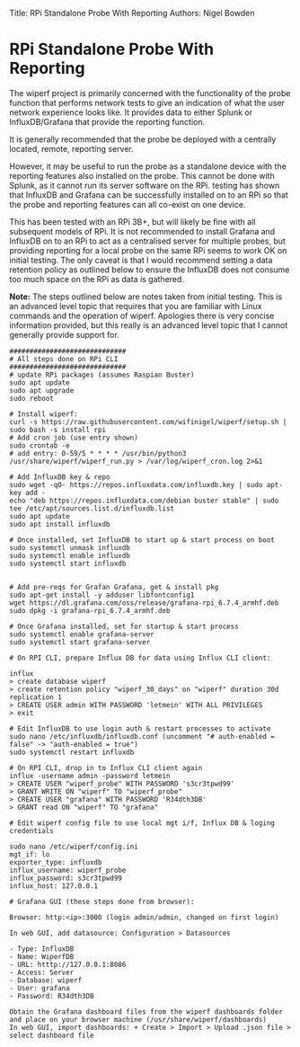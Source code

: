 Title: RPi Standalone Probe With Reporting
Authors: Nigel Bowden

# RPi Standalone Probe With Reporting
The wiperf project is primarily concerned with the functionality of the probe function that performs network tests to give an indication of what the user network experience looks like. It provides data to either Splunk or InfluxDB/Grafana that provide the reporting function.

It is generally recommended that the probe be deployed with a centrally located, remote, reporting server.

However, it may be useful to run the probe as a standalone device with the reporting features also installed on the probe. This cannot be done with Splunk, as it cannot run its server software on the RPi. testing has shown that InfluxDB and Grafana can be successfully installed on to an RPi so that the probe and reporting features can all co-exist on one device.

This has been tested with an RPi 3B+, but will likely be fine with all subsequent models of RPi. It is not recommended to install Grafana and InfluxDB on to an RPi to act as a centralised server for multiple probes, but providing reporting for a local probe on the same RPi seems to work OK on initial testing. The only caveat is that I would recommend setting a data retention policy as outlined below to ensure the InfluxDB does not consume too much space on the RPi as data is gathered.

__Note:__ The steps outlined below are notes taken from initial testing. This is an advanced level topic that requires that you are familiar with Linux commands and the operation of wiperf. Apologies there is very concise information provided, but this really is an advanced level topic that I cannot generally provide support for. 

```
#############################
# All steps done on RPi CLI
#############################
# update RPi packages (assumes Raspian Buster)
sudo apt update
sudo apt upgrade
sudo reboot

# Install wiperf:
curl -s https://raw.githubusercontent.com/wifinigel/wiperf/setup.sh | sudo bash -s install rpi
# Add cron job (use entry shown)
sudo crontab -e
# add entry: 0-59/5 * * * * /usr/bin/python3 /usr/share/wiperf/wiperf_run.py > /var/log/wiperf_cron.log 2>&1

# Add InfluxDB key & repo
sudo wget -qO- https://repos.influxdata.com/influxdb.key | sudo apt-key add -
echo "deb https://repos.influxdata.com/debian buster stable" | sudo tee /etc/apt/sources.list.d/influxdb.list
sudo apt update
sudo apt install influxdb

# Once installed, set InfluxDB to start up & start process on boot
sudo systemctl unmask influxdb
sudo systemctl enable influxdb
sudo systemctl start influxdb


# Add pre-reqs for Grafan Grafana, get & install pkg
sudo apt-get install -y adduser libfontconfig1
wget https://dl.grafana.com/oss/release/grafana-rpi_6.7.4_armhf.deb
sudo dpkg -i grafana-rpi_6.7.4_armhf.deb

# Once Grafana installed, set for startup & start process
sudo systemctl enable grafana-server
sudo systemctl start grafana-server

# On RPI CLI, prepare Influx DB for data using Influx CLI client:

influx
> create database wiperf
> create retention policy "wiperf_30_days" on "wiperf" duration 30d replication 1
> CREATE USER admin WITH PASSWORD 'letmein' WITH ALL PRIVILEGES
> exit

# Edit InfluxDB to use login auth & restart processes to activate
sudo nano /etc/influxdb/influxdb.conf (uncomment "# auth-enabled = false" -> "auth-enabled = true")
sudo systemctl restart influxdb

# On RPI CLI, drop in to Influx CLI client again
influx -username admin -password letmein
> CREATE USER "wiperf_probe" WITH PASSWORD 's3cr3tpwd99'
> GRANT WRITE ON "wiperf" TO "wiperf_probe"
> CREATE USER "grafana" WITH PASSWORD 'R34dth3DB'
> GRANT read ON "wiperf" TO "grafana"

# Edit wiperf config file to use local mgt i/f, Influx DB & loging credentials

sudo nano /etc/wiperf/config.ini
mgt_if: lo
exporter_type: influxdb
influx_username: wiperf_probe
influx_password: s3cr3tpwd99
influx_host: 127.0.0.1

# Grafana GUI (these steps done from browser):

Browser: http:<ip>:3000 (login admin/admin, changed on first login)

In web GUI, add datasource: Configuration > Datasources

- Type: InfluxDB
- Name: WiperfDB
- URL: htttp://127.0.0.1:8086
- Access: Server
- Database: wiperf
- User: grafana
- Password: R34dth3DB

Obtain the Grafana dashboard files from the wiperf dashboards folder and place on your browser machine (/usr/share/wiperf/dashboards)
In web GUI, import dashboards: + Create > Import > Upload .json file > select dashboard file 
```

